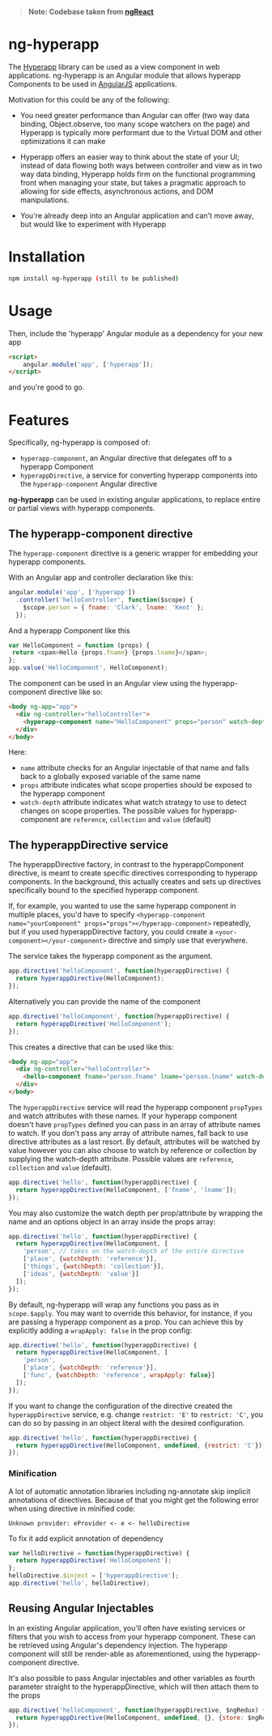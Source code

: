 > **Note: Codebase taken from [ngReact](https://github.com/ngReact/ngReact)**

# ng-hyperapp

The [Hyperapp](https://github.com/hyperapp/hyperapp) library can be used as a view component in web applications. ng-hyperapp is an Angular module that allows hyperapp Components to be used in [AngularJS](https://angularjs.org/) applications.

Motivation for this could be any of the following:

- You need greater performance than Angular can offer (two way data binding, Object.observe, too many scope watchers on the page) and Hyperapp is typically more performant due to the Virtual DOM and other optimizations it can make

- Hyperapp offers an easier way to think about the state of your UI; instead of data flowing both ways between controller and view as in two way data binding, Hyperapp holds firm on the functional programming front when managing your state, but takes a pragmatic approach to allowing for side effects, asynchronous actions, and DOM manipulations.

- You're already deep into an Angular application and can't move away, but would like to experiment with Hyperapp

# Installation

```bash
npm install ng-hyperapp (still to be published)
```

# Usage

Then, include the 'hyperapp' Angular module as a dependency for your new app

```html
<script>
    angular.module('app', ['hyperapp']);
</script>
```

and you're good to go.

# Features

Specifically, ng-hyperapp is composed of:

- `hyperapp-component`, an Angular directive that delegates off to a hyperapp Component
- `hyperappDirective`, a service for converting hyperapp components into the `hyperapp-component` Angular directive

**ng-hyperapp** can be used in existing angular applications, to replace entire or partial views with hyperapp components.

## The hyperapp-component directive

The `hyperapp-component` directive is a generic wrapper for embedding your hyperapp components.

With an Angular app and controller declaration like this:

```javascript
angular.module('app', ['hyperapp'])
  .controller('helloController', function($scope) {
    $scope.person = { fname: 'Clark', lname: 'Kent' };
  });
```

And a hyperapp Component like this

```javascript
var HelloComponent = function (props) {
 return <span>Hello {props.fname} {props.lname}</span>; 
};
app.value('HelloComponent', HelloComponent);
```

The component can be used in an Angular view using the hyperapp-component directive like so:

```html
<body ng-app="app">
  <div ng-controller="helloController">
    <hyperapp-component name="HelloComponent" props="person" watch-depth="reference"/>
  </div>
</body>
```

Here:

- `name` attribute checks for an Angular injectable of that name and falls back to a globally exposed variable of the same name
- `props` attribute indicates what scope properties should be exposed to the hyperapp component
- `watch-depth` attribute indicates what watch strategy to use to detect changes on scope properties.  The possible values for hyperapp-component are `reference`, `collection` and `value` (default)

## The hyperappDirective service

The hyperappDirective factory, in contrast to the hyperappComponent directive, is meant to create specific directives corresponding to hyperapp components. In the background, this actually creates and sets up directives specifically bound to the specified hyperapp component.

If, for example, you wanted to use the same hyperapp component in multiple places, you'd have to specify `<hyperapp-component name="yourComponent" props="props"></hyperapp-component>` repeatedly, but if you used hyperappDirective factory, you could create a `<your-component></your-component>` directive and simply use that everywhere.

The service takes the hyperapp component as the argument.

```javascript
app.directive('helloComponent', function(hyperappDirective) {
  return hyperappDirective(HelloComponent);
});
```

Alternatively you can provide the name of the component

```javascript
app.directive('helloComponent', function(hyperappDirective) {
  return hyperappDirective('HelloComponent');
});
```

This creates a directive that can be used like this:

```html
<body ng-app="app">
  <div ng-controller="helloController">
    <hello-component fname="person.fname" lname="person.lname" watch-depth="reference"></hello-component>
  </div>
</body>
```

The `hyperappDirective` service will read the hyperapp component `propTypes` and watch attributes with these names. If your hyperapp component doesn't have `propTypes` defined you can pass in an array of attribute names to watch. If you don't pass any array of attribute names, fall back to use directive attributes as a last resort. By default, attributes will be watched by value however you can also choose to watch by reference or collection by supplying the watch-depth attribute.  Possible values are `reference`, `collection` and `value` (default).

```javascript
app.directive('hello', function(hyperappDirective) {
  return hyperappDirective(HelloComponent, ['fname', 'lname']);
});
```

You may also customize the watch depth per prop/attribute by wrapping the name and an options object in an array inside the props array:

```javascript
app.directive('hello', function(hyperappDirective) {
  return hyperappDirective(HelloComponent, [
    'person', // takes on the watch-depth of the entire directive
    ['place', {watchDepth: 'reference'}],
    ['things', {watchDepth: 'collection'}],
    ['ideas', {watchDepth: 'value'}]
  ]);
});
```

By default, ng-hyperapp will wrap any functions you pass as in `scope.$apply`. You may want to override this behavior, for instance, if you are passing a hyperapp component as a prop. You can achieve this by explicitly adding a `wrapApply: false` in the prop config:

```javascript
app.directive('hello', function(hyperappDirective) {
  return hyperappDirective(HelloComponent, [
    'person',
    ['place', {watchDepth: 'reference'}],
    ['func', {watchDepth: 'reference', wrapApply: false}]
  ]);
});
```


If you want to change the configuration of the directive created the `hyperappDirective` service, e.g. change `restrict: 'E'` to `restrict: 'C'`, you can do so by passing in an object literal with the desired configuration.

```javascript
app.directive('hello', function(hyperappDirective) {
  return hyperappDirective(HelloComponent, undefined, {restrict: 'C'});
});
```

### Minification
A lot of automatic annotation libraries including ng-annotate skip implicit annotations of directives. Because of that you might get the following error when using directive in minified code:
```
Unknown provider: eProvider <- e <- helloDirective
```
To fix it add explicit annotation of dependency
```javascript
var helloDirective = function(hyperappDirective) {
  return hyperappDirective('HelloComponent');
};
helloDirective.$inject = ['hyperappDirective'];
app.directive('hello', helloDirective);
```


## Reusing Angular Injectables

In an existing Angular application, you'll often have existing services or filters that you wish to access from your hyperapp component. These can be retrieved using Angular's dependency injection. The hyperapp component will still be render-able as aforementioned, using the hyperapp-component directive.

It's also possible to pass Angular injectables and other variables as fourth parameter straight to the hyperappDirective, which will then attach them to the props

```javascript
app.directive('helloComponent', function(hyperappDirective, $ngRedux) {
  return hyperappDirective(HelloComponent, undefined, {}, {store: $ngRedux});
});
```

